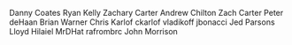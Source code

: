 Danny Coates
Ryan Kelly
Zachary Carter
Andrew Chilton
Zach Carter
Peter deHaan
Brian Warner
Chris Karlof
ckarlof
vladikoff
jbonacci
Jed Parsons
Lloyd Hilaiel
MrDHat
rafrombrc
John Morrison
